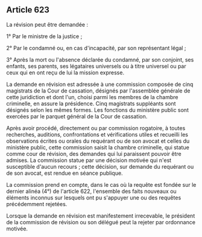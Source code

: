 Article 623
----
La révision peut être demandée :

1° Par le ministre de la justice ;

2° Par le condamné ou, en cas d'incapacité, par son représentant légal ;

3° Après la mort ou l'absence déclarée du condamné, par son conjoint, ses
enfants, ses parents, ses légataires universels ou à titre universel ou par ceux
qui en ont reçu de lui la mission expresse.

La demande en révision est adressée à une commission composée de cinq magistrats
de la Cour de cassation, désignés par l'assemblée générale de cette juridiction
et dont l'un, choisi parmi les membres de la chambre criminelle, en assure la
présidence. Cinq magistrats suppléants sont désignés selon les mêmes formes. Les
fonctions du ministère public sont exercées par le parquet général de la Cour de
cassation.

Après avoir procédé, directement ou par commission rogatoire, à toutes
recherches, auditions, confrontations et vérifications utiles et recueilli les
observations écrites ou orales du requérant ou de son avocat et celles du
ministère public, cette commission saisit la chambre criminelle, qui statue
comme cour de révision, des demandes qui lui paraissent pouvoir être admises. La
commission statue par une décision motivée qui n'est susceptible d'aucun recours
; cette décision, sur demande du requérant ou de son avocat, est rendue en
séance publique.

La commission prend en compte, dans le cas où la requête est fondée sur le
dernier alinéa (4°) de l'article 622, l'ensemble des faits nouveaux ou éléments
inconnus sur lesquels ont pu s'appuyer une ou des requêtes précédemment
rejetées.

Lorsque la demande en révision est manifestement irrecevable, le président de la
commission de révision ou son délégué peut la rejeter par ordonnance motivée.
